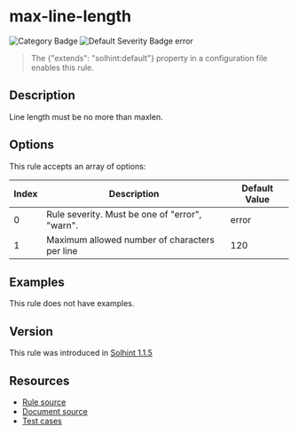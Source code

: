 
# max-line-length
![Category Badge](https://img.shields.io/badge/-Best%20Practise%20Rules-informational)
![Default Severity Badge error](https://img.shields.io/badge/Default%20Severity-error-red)
> The {"extends": "solhint:default"} property in a configuration file enables this rule.


## Description
Line length must be no more than maxlen.

## Options
This rule accepts an array of options:

| Index | Description                                    | Default Value |
| ----- | ---------------------------------------------- | ------------- |
| 0     | Rule severity. Must be one of "error", "warn". | error         |
| 1     | Maximum allowed number of characters per line  | 120           |


## Examples
This rule does not have examples.

## Version
This rule was introduced in [Solhint 1.1.5](https://github.com/protofire/solhint/tree/v1.1.5)

## Resources
- [Rule source](https://github.com/protofire/solhint/tree/master/lib/rules/best-practises/max-line-length.js)
- [Document source](https://github.com/protofire/solhint/tree/master/docs/rules/best-practises/max-line-length.md)
- [Test cases](https://github.com/protofire/solhint/tree/master/test/rules/best-practises/max-line-length.js)
